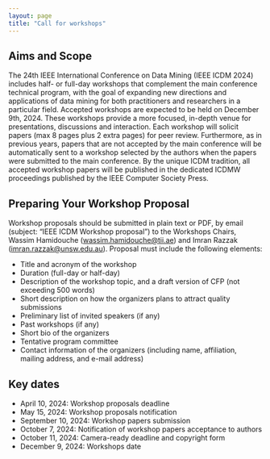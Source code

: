 ```yaml
---
layout: page
title: "Call for workshops"
---
```

## Aims and Scope

The 24th IEEE International Conference on Data Mining (IEEE ICDM 2024) includes half- or full-day workshops that complement the main conference technical program, with the goal of expanding new directions and applications of data mining for both practitioners and researchers in a particular field. Accepted workshops are expected to be held on December 9th, 2024. These workshops provide a more focused, in-depth venue for presentations, discussions and interaction. Each workshop will solicit papers (max 8 pages plus 2 extra pages) for peer review. Furthermore, as in previous years, papers that are not accepted by the main conference will be automatically sent to a workshop selected by the authors when the papers were submitted to the main conference. By the unique ICDM tradition, all accepted workshop papers will be published in the dedicated ICDMW proceedings published by the IEEE Computer Society Press.

## Preparing Your Workshop Proposal

Workshop proposals should be submitted in plain text or PDF, by email (subject: “IEEE ICDM Workshop proposal”) to the Workshops Chairs, Wassim Hamidouche (wassim.hamidouche@tii.ae) and Imran Razzak (imran.razzak@unsw.edu.au). Proposal must include the following elements:

- Title and acronym of the workshop
- Duration (full-day or half-day)
- Description of the workshop topic, and a draft version of CFP (not exceeding 500 words)
- Short description on how the organizers plans to attract quality submissions
- Preliminary list of invited speakers (if any)
- Past workshops (if any)
- Short bio of the organizers
- Tentative program committee
- Contact information of the organizers (including name, affiliation, mailing address, and e-mail address)


## Key dates

- April 10, 2024: Workshop proposals deadline
- May 15, 2024: Workshop proposals notification
- September 10, 2024: Workshop papers submission
- October 7, 2024: Notification of workshop papers acceptance to authors
- October 11, 2024: Camera-ready deadline and copyright form
- December 9, 2024: Workshops date